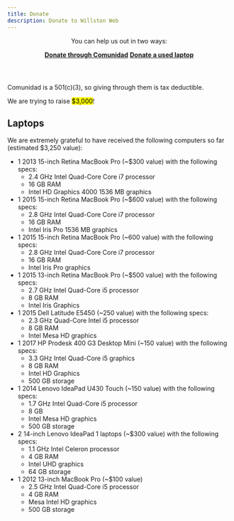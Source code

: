 ```yaml
---
title: Donate
description: Donate to Willston Web
---
```

  <header>
    <p>You can help us out in two ways:</p>
    <p>
      <a href="https://secure.squarespace.com/checkout/donate?donatePageId=62545ae65f741415ccb30a06&ss_cvr=c9f1ff42-4c32-47a0-82a7-f943d0465c79%7C1649695405308%7C1649706858547%7C1649711851970%7C4&ss_cvt=1649711851970&websiteId=606e111c9bb1905684a7f967" target="_blank"><b>Donate through Comunidad</b></a>
      <a href="https://forms.gle/cR3RKn4DFWZrqDfNA" target="_blank"><b>Donate a used laptop</b></a>
    </p>
  </header>
  <p>Comunidad is a 501(c)(3), so giving through them is tax deductible.</p>
  <p>We are trying to raise <mark>$3,000</mark>!</p>

## Laptops

We are extremely grateful to have received the following computers so far
(estimated $3,250 value):

- 1 2013 15-inch Retina MacBook Pro (~$300 value) with the following specs:
  - 2.4 GHz Intel Quad-Core Core i7 processor
  - 16 GB RAM
  - Intel HD Graphics 4000 1536 MB graphics
- 1 2015 15-inch Retina MacBook Pro (~$600 value) with the following specs:
  - 2.8 GHz Intel Quad-Core Core i7 processor
  - 16 GB RAM
  - Intel Iris Pro 1536 MB graphics
- 1 2015 15-inch Retina MacBook Pro (~600 value) with the following specs:
  - 2.8 GHz Intel Quad-Core Core i7 processor
  - 16 GB RAM
  - Intel Iris Pro graphics
- 1 2015 13-inch Retina MacBook Pro (~$500 value) with the following specs:
  - 2.7 GHz Intel Quad-Core i5 processor
  - 8 GB RAM
  - Intel Iris Graphics
- 1 2015 Dell Latitude E5450 (~250 value) with the following specs:
  - 2.3 GHz Quad-Core Intel i5 processor
  - 8 GB RAM
  - Intel Mesa HD graphics
- 1 2017 HP Prodesk 400 G3 Desktop Mini (~150 value) with the following specs:
  - 3.3 GHz Intel Quad-Core i5 graphics
  - 8 GB RAM
  - Intel HD Graphics
  - 500 GB storage
- 1 2014 Lenovo IdeaPad U430 Touch (~150 value) with the following specs:
  - 1.7 GHz Intel Quad-Core i5 processor
  - 8 GB
  - Intel Mesa HD graphics
  - 500 GB storage
- 2 14-inch Lenovo IdeaPad 1 laptops (~$300 value) with the following specs:
  - 1.1 GHz Intel Celeron processor
  - 4 GB RAM
  - Intel UHD graphics
  - 64 GB storage
- 1 2012 13-inch MacBook Pro (~$100 value)
  - 2.5 GHz Intel Quad-Core i5 processor
  - 4 GB RAM
  - Mesa Intel HD graphics
  - 500 GB storage
